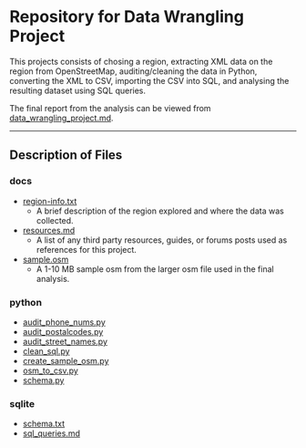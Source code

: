 # Repository for Data Wrangling Project

This projects consists of chosing a region, extracting XML data on the region from OpenStreetMap, auditing/cleaning the data in Python, converting the XML to CSV, importing the CSV into SQL, and analysing the resulting dataset using SQL queries.

The final report from the analysis can be viewed from [data_wrangling_project.md](https://github.com/TCJulian/Data-Analyst-Nanodegree/blob/master/OpenStreetMap-Raleigh-Analysis/data_wrangling_project.md).

-----

## Description of Files

### docs

* [region-info.txt](https://github.com/TCJulian/Data-Analyst-Nanodegree/blob/master/OpenStreetMap-Raleigh-Analysis/docs/region-info.txt)
  * A brief description of the region explored and where the data was collected.
* [resources.md](https://github.com/TCJulian/Data-Analyst-Nanodegree/blob/master/OpenStreetMap-Raleigh-Analysis/docs/resources.md)
  * A list of any third party resources, guides, or forums posts used as references for this project.
* [sample.osm](https://github.com/TCJulian/Data-Analyst-Nanodegree/blob/master/OpenStreetMap-Raleigh-Analysis/docs/sample.osm)
  * A 1-10 MB sample osm from the larger osm file used in the final analysis.

### python

* [audit_phone_nums.py](https://github.com/TCJulian/Data-Analyst-Nanodegree/blob/master/OpenStreetMap-Raleigh-Analysis/python/audit_phone_nums.py)
* [audit_postalcodes.py](https://github.com/TCJulian/Data-Analyst-Nanodegree/blob/master/OpenStreetMap-Raleigh-Analysis/python/audit_postalcodes.py)
* [audit_street_names.py](https://github.com/TCJulian/Data-Analyst-Nanodegree/blob/master/OpenStreetMap-Raleigh-Analysis/python/audit_street_names.py)
* [clean_sql.py](https://github.com/TCJulian/Data-Analyst-Nanodegree/blob/master/OpenStreetMap-Raleigh-Analysis/python/clean_sql.py)
* [create_sample_osm.py](https://github.com/TCJulian/Data-Analyst-Nanodegree/blob/master/OpenStreetMap-Raleigh-Analysis/python/create_sample_osm.py)
* [osm_to_csv.py](https://github.com/TCJulian/Data-Analyst-Nanodegree/blob/master/OpenStreetMap-Raleigh-Analysis/python/osm_to_csv.py)
* [schema.py](https://github.com/TCJulian/Data-Analyst-Nanodegree/blob/master/OpenStreetMap-Raleigh-Analysis/python/schema.py)

### sqlite

* [schema.txt](https://github.com/TCJulian/Data-Analyst-Nanodegree/blob/master/OpenStreetMap-Raleigh-Analysis/sqlite/schemas.txt)
* [sql_queries.md](https://github.com/TCJulian/Data-Analyst-Nanodegree/blob/master/OpenStreetMap-Raleigh-Analysis/sqlite/sql_queries.md)
